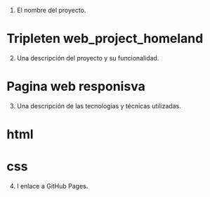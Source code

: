 
1. El nombre del proyecto.
# Tripleten web_project_homeland
2. Una descripción del proyecto y su funcionalidad.
# Pagina web responisva 
3. Una descripción de las tecnologías y técnicas utilizadas.
# html
# css
4. l enlace a GitHub Pages.
